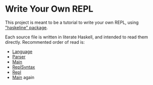 # Write Your Own REPL

This project is meant to be a tutorial to write your own REPL, using ["haskeline" package](https://www.stackage.org/lts-12.12/package/haskeline-0.7.4.3).

Each source file is written in literate Haskell, and intended to read them directly.
Recommented order of read is:

* [Language](src/Language.lhs)
* [Parser](src/Parser.lhs)
* [Main](src/Main.lhs)
* [ReplSyntax](src/ReplSyntax.lhs)
* [Repl](src/Repl.lhs)
* [Main](src/Main.lhs) again

